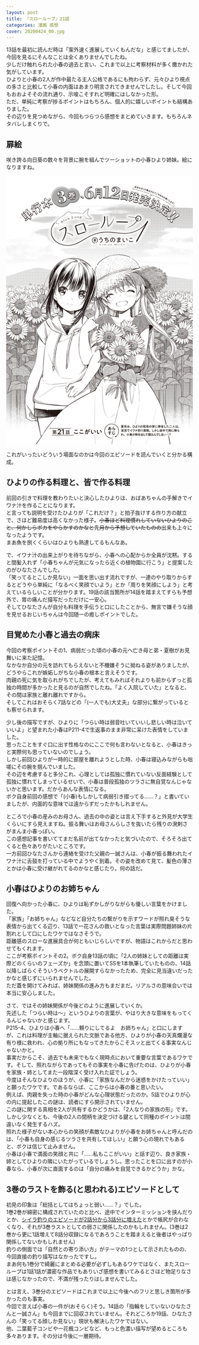 ```yaml
---
layout: post
title: 『スローループ』21話
categories: 漫画 感想
cover: 20200424_00.jpg
---
```


13話を最初に読んだ時は「案外速く進展していくもんだな」と感じてましたが、今回を見るにそんなことは全くありませんでしたね。  
少しだけ触れられた小春の過去と言い、これまで以上に考察材料が多く撒かれた気がしています。  
ひよりと小春の2人が作中最たる主人公格であるにも拘わらず、元々ひより視点の多さと比較して小春の内面はあまり明言されてきませんでしたし。そして今回もおおよそその流れ通り、示唆こそすれど明確にはしなかった形。  
ただ、単純に考察が捗るポイントはもちろん、個人的に嬉しいポイントも結構ありました。  
その辺りを見つめながら、今回もつらつら感想をまとめていきます。もちろんネタバレしまくりで。

## 扉絵

咲き誇る向日葵の数々を背景に腕を組んでツーショットの小春ひより姉妹。絵になりますね。

[![21話より](/images/20200424_00.jpg "21話")][QTD0]

これがいったいどういう場面なのかは今回のエピソードを読んでいくと分かる構成。

## ひよりの作る料理と、皆で作る料理

前回の引きで料理を教わりたいと決心したひよりは、おばあちゃんの手解きでイワナ汁を作ることになります。  
と言っても説明を受けたひよりが「これだけ？」と拍子抜けする作り方の献立で、さほど難易度は高くなかった様子。~~小春ほど料理慣れしていないひよりのこと、何かしらポカをやらかすのかなと先月から予想していたものの~~出来も上々になったようです。  
まあ魚を捌くくらいはひよりも熟達してるもんなあ。

で、イワナ汁の出来上がりを待ちながら、小春への心配からか全員が沈黙。すると間髪入れず「小春ちゃんが元気になったら近くの植物園に行こう」と提案したのがひなたさんでした。  
「笑ってるとこしか見ない」一面を思い出す流れですが、一連のやり取りからするとどうやら単純に「なるべく笑顔でいよう」とか「周りを笑顔にしよう」と考えているらしいことが分かります。19話の該当箇所が14話を踏まえてすらも予想外で、胃の痛んだ描写だっただけに一安心。  
そしてひなたさんが自分も料理を手伝うと口にしたことから、無言で嫌そうな顔を見せるおじいちゃんは今回随一の癒しポイントでした。

## 目覚めた小春と過去の病床

今回の考察ポイントその1、病弱だった頃の小春の元へ亡き母と弟・夏樹がお見舞いに来た記憶。  
なかなか自分の元を訪れてもらえないと不機嫌そうに拗ねる姿がありましたが、どうやらこれが嫉妬しがちな小春の根本と言えそうです。  
肉親の死に気を取られがちでしたが、考えてもみればそれよりも前からずっと孤独の時間が多かったと見るのが自然でしたね。「よく入院していた」となると、その間は家族と離れ離れですから。  
そしてこれはおそらく7話などの「(一人でも)大丈夫」な部分に繋がっているとも察せられます。  

少し後の描写ですが、ひよりに「つらい時は弱音吐いていいし悲しい時は泣いていいよ」と望まれた小春はP211-4で生返事のまま非常に呆けた表情をしていました。  
思ったことをすぐ口に出す性格なのにここで何も言わないとなると、小春はきっと実際何も思っていないのでしょう。  
しかし前回ひよりが一時的に部屋を離れようとした時、小春は寝込みながらも咄嗟にその腕を掴んでいました。  
その辺を考慮すると多分これ、心理としては孤独に慣れていない反面経験として孤独に慣れてしまっているせいで、小春は普段孤独のツラさに無自覚なんじゃないかと思います。だからあんな表情になる。  
ボク自身前回の感想で「(小春)もしかして病弱引き摺ってる……？」と書いていましたが、内面的な意味では遠からずだったかもしれません。

ところで小春の産みのお母さん、過去の中の姿とは言え下手すると外見が大学生くらいにすら見えますね。振る舞いはお母さんらしさを抜いたら残りの溌剌さがまんま小春っぽい。  
この感想記事を書いててまだ名前が出てなかったと気づいたので、そろそろ出てくると色々ありがたいところです。  
一方前回ひなたさんから連絡を受けた父親の一誠さんは、小春が振る舞われたイワナ汁に舌鼓を打っている中でようやく到着。その姿を改めて見て、髪色の薄さとかは小春に受け継がれてるのかなと感じたり。何の話だ。

## 小春はひよりのお姉ちゃん

回復へ向かった小春に、ひよりは恥ずかしがりながらも優しい言葉をかけました。  
「家族」「お姉ちゃん」などなど自分たちの繋がりを示すワードが照れ臭そうな表情から出てくる辺り、13話で一花さんの救いとなった言葉は実際問題姉妹の片割れとして口にしたワケではなさそうで。  
距離感のスローな進展具合が何ともいじらしいですが、物語はこれからだと思わせてもくれます。  
ここが考察ポイントその2。ボク自身13話の頃に「2人の姉妹としての距離は実際どのくらいのフェーズか」を念頭に置いてSSを1本執筆していたものの、14話以降しばらくそういうベクトルの展開すらなかったため、完全に見当違いだったかなと感じずにいられませんでした。  
ただ蓋を開けてみれば、姉妹関係の進み方もまだまだ。リアルさの意味合いでは本当に安心しました。

さて、ではその姉妹関係が今後どのように進展していくか。  
先述した「つらい時は〜」というひよりの言葉が、やはり大きな意味をもってくるんじゃないかと感じます。  
P215-4、ひよりは小春へ「……頼りにしてるよ　お姉ちゃん」と口にしますが、これは料理が主軸に据えられた文脈である他方、ひよりが小春の天真爛漫な有り様に救われ、心の拠り所にもなってきたからこそスッと出てくる事実なんじゃないかと。  
事実だからこそ、過去でも未来でもなく現時点において重要な言葉であるワケです。そして、照れながらであってもその事実を小春に告げたのは、ひよりが小春を家族・姉としてまた一段階深く受け入れた証でしょう。  
今度はそんなひよりのほうが、小春に「家族なんだから迷惑をかけたっていい」と願ったワケです。であるならば、ここからは小春の番と思いたい。  
例えば、肉親を失った時の小春がどんな心理状態だったのか。5話でひよりが心の内に提起したこの謎は、読者にすら開示されていません。  
この謎に関する真相を2人が共有するかどうかは、「2人なりの家族の形」です。しかし少なくとも、今後の2人の間柄を決定づける鍵として同種のポイントは間違いなく発生するハズ。  
照れた様子がない本心からの笑顔が素敵なひよりが小春をお姉ちゃんと呼んだのは、「小春も自身の感じるツラさを共有してほしい」と願う心の現れでもあると、ボクは信じて止みません。  
小春は小春で満面の笑顔と共に「……私もここがいい」と話す辺り、良き家族・姉としてひよりの隣にいたがっているでしょうし。思ったことを口に出すのが小春なら、小春が次に直面するのは「自分の痛みを自覚できるかどうか」かな。

## 3巻のラストを飾る(と思われる)エピソードとして

初見の印象は「総括としてはちょっと弱い……？」でした。  
1巻2巻が綿密に構成されていたのと比べ、途中でインターミッションを挟んだりとか、[シイラ釣りのエピソードが2話分から3話分に増えた][Ref1]とかで帳尻が合わなくなり、それが3巻ラストとしての弱さに関係したのかもしれません。(3巻は2巻から更に1話増えて8話分収録になるであろうことを踏まえると後者はやっぱり関係してないかもしれません)  
釣りの側面では「自然との寄り添い方」がテーマの1つとして示されたものの、今回直接の釣り描写はなかったですし。  
まあ何も1巻分で綺麗にまとめる必要が必ずしもあるワケではなく、またスローループは1話1話が濃密な作品でもありいざ感想を書いてみるとさほど物足りなさは感じなかったので、不満が残ったりはしませんでした。

とは言え、3巻分のエピソードはこれまで以上に今後へのフリと思しき箇所が多かったのも事実。  
今回で言えば小春の一件が(おそらく)そう。14話の「指輪をしていないひなたさんと一誠さん」も今回までに回収されていません。それどころか19話、ひなたさんの「笑ってる顔しか見ない」現状も解決したワケではない。  
他、二葉藍子コンビや一花楓コンビなど、もっと色濃い描写が望めるところも多々あります。その分は今後に一層期待。

[QTD0]: https://twitter.com/mangatimekirara/status/1253601347003277314
[Ref1]: https://twitter.com/uma401/status/1220638066273992704
